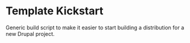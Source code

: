 Template Kickstart
============

Generic build script to make it easier to start building a distribution for a new Drupal project.
